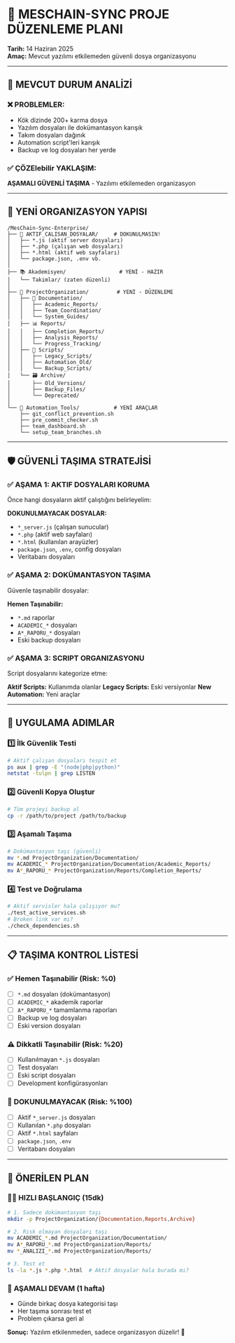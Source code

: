 # 📁 MESCHAIN-SYNC PROJE DÜZENLEME PLANI
**Tarih:** 14 Haziran 2025  
**Amaç:** Mevcut yazılımı etkilemeden güvenli dosya organizasyonu  

---

## 🎯 **MEVCUT DURUM ANALİZİ**

### ❌ **PROBLEMLER:**
- Kök dizinde 200+ karma dosya
- Yazılım dosyaları ile dokümantasyon karışık
- Takım dosyaları dağınık
- Automation script'leri karışık
- Backup ve log dosyaları her yerde

### ✅ **ÇÖZElebilir YAKLAŞIM:**
**AŞAMALI GÜVENLİ TAŞIMA** - Yazılımı etkilemeden organizasyon

---

## 📂 **YENİ ORGANIZASYON YAPISI**

```
/MesChain-Sync-Enterprise/
├── 🎯 AKTIF_CALISAN_DOSYALAR/     # DOKUNULMASIN!
│   ├── *.js (aktif server dosyaları)
│   ├── *.php (çalışan web dosyaları) 
│   ├── *.html (aktif web sayfaları)
│   └── package.json, .env vb.
│
├── 📚 Akademisyen/                 # YENİ - HAZIR
│   └── Takimlar/ (zaten düzenli)
│
├── 📁 ProjectOrganization/         # YENİ - DÜZENLEME
│   ├── 📄 Documentation/
│   │   ├── Academic_Reports/
│   │   ├── Team_Coordination/
│   │   └── System_Guides/
│   ├── 📊 Reports/
│   │   ├── Completion_Reports/
│   │   ├── Analysis_Reports/
│   │   └── Progress_Tracking/
│   ├── 🔧 Scripts/
│   │   ├── Legacy_Scripts/
│   │   ├── Automation_Old/
│   │   └── Backup_Scripts/
│   └── 🗃️ Archive/
│       ├── Old_Versions/
│       ├── Backup_Files/
│       └── Deprecated/
│
└── 🚀 Automation_Tools/           # YENİ ARAÇLAR
    ├── git_conflict_prevention.sh
    ├── pre_commit_checker.sh
    ├── team_dashboard.sh
    └── setup_team_branches.sh
```

---

## 🛡️ **GÜVENLİ TAŞIMA STRATEJİSİ**

### ✅ **AŞAMA 1: AKTIF DOSYALARI KORUMA**
Önce hangi dosyaların aktif çalıştığını belirleyelim:

**DOKUNULMAYACAK DOSYALAR:**
- `*_server.js` (çalışan sunucular)
- `*.php` (aktif web sayfaları)
- `*.html` (kullanılan arayüzler)
- `package.json`, `.env`, config dosyaları
- Veritabanı dosyaları

### ✅ **AŞAMA 2: DOKÜMANTASYON TAŞIMA**
Güvenle taşınabilir dosyalar:

**Hemen Taşınabilir:**
- `*.md` raporlar
- `ACADEMIC_*` dosyaları
- `A*_RAPORU_*` dosyaları
- Eski backup dosyaları

### ✅ **AŞAMA 3: SCRIPT ORGANIZASYONU**
Script dosyalarını kategorize etme:

**Aktif Scripts:** Kullanımda olanlar
**Legacy Scripts:** Eski versiyonlar
**New Automation:** Yeni araçlar

---

## 🔄 **UYGULAMA ADIMLAR**

### 1️⃣ **İlk Güvenlik Testi**
```bash
# Aktif çalışan dosyaları tespit et
ps aux | grep -E "(node|php|python)" 
netstat -tulpn | grep LISTEN
```

### 2️⃣ **Güvenli Kopya Oluştur**
```bash
# Tüm projeyi backup al
cp -r /path/to/project /path/to/backup
```

### 3️⃣ **Aşamalı Taşıma**
```bash
# Dokümantasyon taşı (güvenli)
mv *.md ProjectOrganization/Documentation/
mv ACADEMIC_* ProjectOrganization/Documentation/Academic_Reports/
mv A*_RAPORU_* ProjectOrganization/Reports/Completion_Reports/
```

### 4️⃣ **Test ve Doğrulama**
```bash
# Aktif servisler hala çalışıyor mu?
./test_active_services.sh
# Broken link var mı?
./check_dependencies.sh
```

---

## 📋 **TAŞIMA KONTROL LİSTESİ**

### ✅ **Hemen Taşınabilir (Risk: %0)**
- [ ] `*.md` dosyaları (dokümantasyon)
- [ ] `ACADEMIC_*` akademik raporlar
- [ ] `A*_RAPORU_*` tamamlanma raporları
- [ ] Backup ve log dosyaları
- [ ] Eski version dosyaları

### ⚠️ **Dikkatli Taşınabilir (Risk: %20)**
- [ ] Kullanılmayan `*.js` dosyaları
- [ ] Test dosyaları
- [ ] Eski script dosyaları
- [ ] Development konfigürasyonları

### 🚨 **DOKUNULMAYACAK (Risk: %100)**
- [ ] Aktif `*_server.js` dosyaları
- [ ] Kullanılan `*.php` dosyaları
- [ ] Aktif `*.html` sayfaları
- [ ] `package.json`, `.env`
- [ ] Veritabanı dosyaları

---

## 🎯 **ÖNERİLEN PLAN**

### 🏃‍♂️ **HIZLI BAŞLANGIÇ (15dk)**
```bash
# 1. Sadece dokümantasyon taşı
mkdir -p ProjectOrganization/{Documentation,Reports,Archive}

# 2. Risk olmayan dosyaları taşı
mv ACADEMIC_*.md ProjectOrganization/Documentation/
mv A*_RAPORU_*.md ProjectOrganization/Reports/
mv *_ANALIZI_*.md ProjectOrganization/Reports/

# 3. Test et
ls -la *.js *.php *.html  # Aktif dosyalar hala burada mı?
```

### 🔄 **AŞAMALI DEVAM (1 hafta)**
- Günde birkaç dosya kategorisi taşı
- Her taşıma sonrası test et
- Problem çıkarsa geri al

**Sonuç:** Yazılım etkilenmeden, sadece organizasyon düzelir! 🎉
